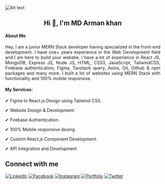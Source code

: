 ![Alt text](https://i.ibb.co.com/zGpZqgL/Untitled-design-2.png)

  <h2 align="center">
    Hi 👋, I'm MD Arman khan
  </h2>

#### About Me
<p align="justify">Hey, I am a junior MERN Stack developer having specialized in the front-end development. I have one+ years experience in the Web Development field and I am here to build your webstie. I have a lot of experience in React JS, MongoDB, Express JS, Node JS, HTML, CSS3, JavaScript, TailwindCSS, Firebase authentication, Figma, Tanstack query, Axios, Git, Github & npm packages and many more. I built a lot of websites using MERN Stack with functionality and 100% mobile responsive.</p>


#### My Services:
<p>✔ Figma to React.js Design using Tailwind CSS.</p>
<p>✔ Website Design & Development.</p>
<p>✔ Firebase Authentication.</p>
<p>✔ 100% Mobile responsive desing.</p>
<p>✔ Custom React.js Component Development.</p>
<p>✔ API Integration and Development</p>

## Connect with me

[![LinkedIn](https://img.shields.io/badge/-LinkedIn-blue?style=flat-square&logo=linkedin&logoColor=white)](https://www.linkedin.com/in/mdarmankhan6252)
[![Facebook](https://img.shields.io/badge/-Facebook-blue?style=flat-square&logo=facebook&logoColor=white)](https://www.facebook.com/profile.php?id=100021868964533)
[![Instagram](https://img.shields.io/badge/-Instagram-purple?style=flat-square&logo=instagram&logoColor=white)](https://www.instagram.com/mdarmankhan6252)
[![Portfolio](https://img.shields.io/badge/-Portfolio-black?style=flat-square&logo=briefcase&logoColor=white)](https://mdarmankhan6252.netlify.app)
[![Twitter](https://img.shields.io/badge/-Twitter-blue?style=flat-square&logo=twitter&logoColor=white)](https://x.com/mdarmankhan6252)







